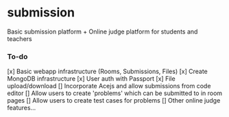 # submission

Basic submission platform + Online judge platform for students and teachers

### To-do
[x] Basic webapp infrastructure (Rooms, Submissions, Files)
[x] Create MongoDB infrastructure
[x] User auth with Passport
[x] File upload/download
[] Incorporate Acejs and allow submissions from code editor
[] Allow users to create 'problems' which can be submitted to in room pages
[] Allow users to create test cases for problems
[] Other online judge features...
